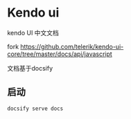 # Kendo ui

kendo UI 中文文档

fork <https://github.com/telerik/kendo-ui-core/tree/master/docs/api/javascript>

文档基于docsify

## 启动

``` bash
docsify serve docs
```
